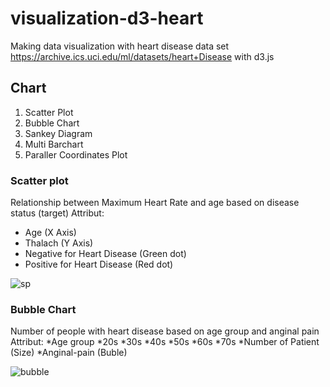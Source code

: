 # visualization-d3-heart
Making data visualization with heart disease data set https://archive.ics.uci.edu/ml/datasets/heart+Disease
with d3.js 

## Chart
1. Scatter Plot
2. Bubble Chart
3. Sankey Diagram
4. Multi Barchart
5. Paraller Coordinates Plot

### Scatter plot
Relationship between Maximum Heart Rate and age based on disease status (target)
Attribut:
* Age (X Axis)
* Thalach (Y Axis)
* Negative for Heart Disease (Green dot)
* Positive for Heart Disease (Red dot)

![sp](https://user-images.githubusercontent.com/32294888/56745095-f3da2200-67a3-11e9-9eb6-d3a5c9b531dd.PNG)


### Bubble Chart
Number of people with heart disease based on age group and anginal pain
Attribut:
*Age group
  *20s 
  *30s 
*40s 
*50s 
*60s 
*70s 
*Number of Patient (Size)
*Anginal-pain (Buble)

![bubble](https://user-images.githubusercontent.com/32294888/56745363-68ad5c00-67a4-11e9-8b91-6521993eaefe.PNG)


